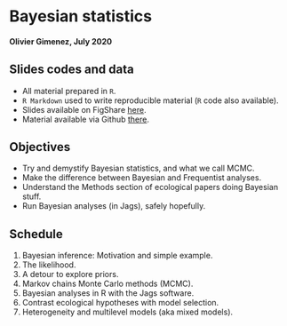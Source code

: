 # Bayesian statistics 
#### Olivier Gimenez, July 2020

## Slides codes and data

* All material prepared in `R`.
* `R Markdown` used to write reproducible material (`R` code also available).
* Slides available on FigShare [here](https://doi.org/10.6084/m9.figshare.12656894.v1).
* Material available via Github [there](https://github.com/oliviergimenez/Bayesian_Workshop).  

## Objectives

* Try and demystify Bayesian statistics, and what we call MCMC.
* Make the difference between Bayesian and Frequentist analyses.
* Understand the Methods section of ecological papers doing Bayesian stuff.
* Run Bayesian analyses (in Jags), safely hopefully.

## Schedule

1. Bayesian inference: Motivation and simple example.
2. The likelihood.
3. A detour to explore priors.
4. Markov chains Monte Carlo methods (MCMC).
5. Bayesian analyses in R with the Jags software.
6. Contrast ecological hypotheses with model selection.
7. Heterogeneity and multilevel models (aka mixed models).
